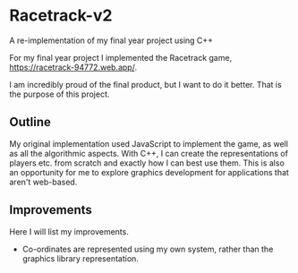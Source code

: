 # Racetrack-v2
A re-implementation of my final year project using C++

For my final year project I implemented the Racetrack game, https://racetrack-94772.web.app/.

I am incredibly proud of the final product, but I want to do it better. That is the purpose of this project.

## Outline

My original implementation used JavaScript to implement the game, as well as all the algorithmic aspects. With C++, I can create the representations of players etc. from scratch and exactly how I can best use them.
This is also an opportunity for me to explore graphics development for applications that aren't web-based.

## Improvements

Here I will list my improvements.

- Co-ordinates are represented using my own system, rather than the graphics library representation.
